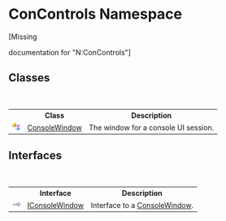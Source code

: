 # ConControls Namespace
 

\[Missing <summary> documentation for "N:ConControls"\]


## Classes
&nbsp;<table><tr><th></th><th>Class</th><th>Description</th></tr><tr><td>![Public class](media/pubclass.gif "Public class")</td><td><a href="b4bd6488-a19e-e25f-52b4-8df0ae66ee5c">ConsoleWindow</a></td><td>
The window for a console UI session.</td></tr></table>

## Interfaces
&nbsp;<table><tr><th></th><th>Interface</th><th>Description</th></tr><tr><td>![Public interface](media/pubinterface.gif "Public interface")</td><td><a href="0b7e293f-5cea-bd62-4e33-f904658aa560">IConsoleWindow</a></td><td>
Interface to a <a href="b4bd6488-a19e-e25f-52b4-8df0ae66ee5c">ConsoleWindow</a>.</td></tr></table>&nbsp;
